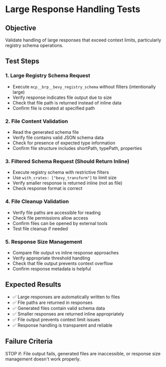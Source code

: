 # Large Response Handling Tests

## Objective
Validate handling of large responses that exceed context limits, particularly registry schema operations.

## Test Steps

### 1. Large Registry Schema Request
- Execute `mcp__brp__bevy_registry_schema` without filters (intentionally large)
- Verify response indicates file output due to size
- Check that file path is returned instead of inline data
- Confirm file is created at specified path

### 2. File Content Validation
- Read the generated schema file
- Verify file contains valid JSON schema data
- Check for presence of expected type information
- Confirm file structure includes shortPath, typePath, properties

### 3. Filtered Schema Request (Should Return Inline)
- Execute registry schema with restrictive filters
- Use `with_crates: ["bevy_transform"]` to limit size
- Verify smaller response is returned inline (not as file)
- Check response format is correct

### 4. File Cleanup Validation
- Verify file paths are accessible for reading
- Check file permissions allow access
- Confirm files can be opened by external tools
- Test file cleanup if needed

### 5. Response Size Management
- Compare file output vs inline response approaches
- Verify appropriate threshold handling
- Check that file output prevents context overflow
- Confirm response metadata is helpful

## Expected Results
- ✅ Large responses are automatically written to files
- ✅ File paths are returned in responses
- ✅ Generated files contain valid schema data
- ✅ Smaller responses are returned inline appropriately
- ✅ File output prevents context limit issues
- ✅ Response handling is transparent and reliable

## Failure Criteria
STOP if: File output fails, generated files are inaccessible, or response size management doesn't work properly.